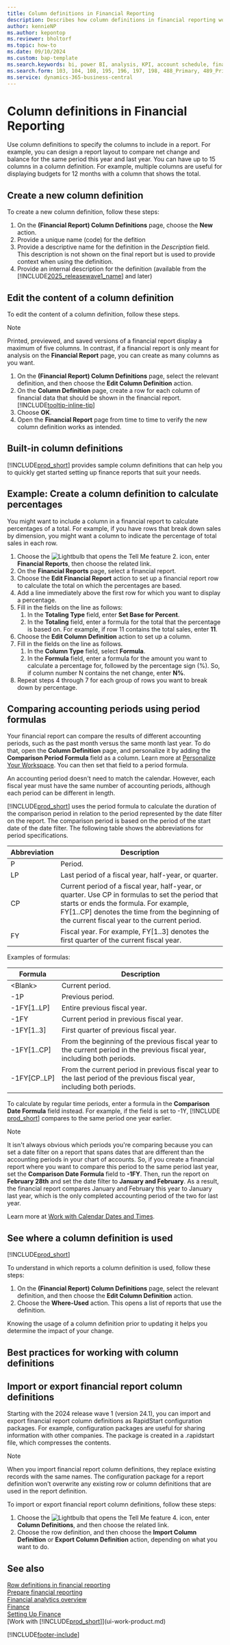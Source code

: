 ```yaml
---
title: Column definitions in Financial Reporting
description: Describes how column definitions in financial reporting work.
author: kennieNP
ms.author: kepontop
ms.reviewer: bholtorf
ms.topic: how-to
ms.date: 09/10/2024
ms.custom: bap-template
ms.search.keywords: bi, power BI, analysis, KPI, account schedule, financial report
ms.search.form: 103, 104, 108, 195, 196, 197, 198, 488_Primary, 489_Primary, 490, 764, 765, 766
ms.service: dynamics-365-business-central
---
```


# Column definitions in Financial Reporting

Use column definitions to specify the columns to include in a report. For example, you can design a report layout to compare net change and balance for the same period this year and last year. You can have up to 15 columns in a column definition. For example, multiple columns are useful for displaying budgets for 12 months with a column that shows the total.

## Create a new column definition

To create a new column definition, follow these steps:

1. On the **(Financial Report) Column Definitions** page, choose the **New** action.
1. Provide a unique name (code) for the defition
1. Provide a descriptive name for the definition in the *Description* field. This description is not shown on the final report but is used to provide context when using the definition.
1. Provide an internal description for the definition (available from the [!INCLUDE[2025_releasewave1_name](includes/2025_releasewave1_name.md)] and later)


## Edit the content of a column definition

To edit the content of a column definition, follow these steps.

> [!NOTE]
> Printed, previewed, and saved versions of a financial report display a maximum of five columns. In contrast, if a financial report is only meant for analysis on the **Financial Report** page, you can create as many columns as you want.

1. On the **(Financial Report) Column Definitions** page, select the relevant definition, and then choose the **Edit Column Definition** action.
1. On the **Column Definition** page, create a row for each column of financial data that should be shown in the financial report. [!INCLUDE[tooltip-inline-tip](includes/tooltip-inline-tip_md.md)]
1. Choose **OK**.
1. Open the **Financial Report** page from time to time to verify the new column definition works as intended.

## Built-in column definitions

[!INCLUDE[prod_short](includes/prod_short.md)] provides sample column definitions that can help you to quickly get started setting up finance reports that suit your needs.

<!-- update this when we release the new templates in 24.1
| Column definition code | Description | How to use this column definition | 
| ------------------- | ----------- | ------------------------------ | 
| TBA 1 | TBA 1 | TBA 1 |
| TBA 2 | TBA 2 | TBA 2 |
| TBA 3 | TBA 3 | TBA 3 |
| TBA 4 | TBA 4 | TBA 4 |
-->

## Example: Create a column definition to calculate percentages

You might want to include a column in a financial report to calculate percentages of a total. For example, if you have rows that break down sales by dimension, you might want a column to indicate the percentage of total sales in each row.

1. Choose the ![Lightbulb that opens the Tell Me feature 2.](media/ui-search/search_small.png "Tell me what you want to do") icon, enter **Financial Reports**, then choose the related link.
1. On the **Financial Reports** page, select a financial report.  
1. Choose the **Edit Financial Report** action to set up a financial report row to calculate the total on which the percentages are based.  
1. Add a line immediately above the first row for which you want to display a percentage.  
1. Fill in the fields on the line as follows: 
    1. In the **Totaling Type** field, enter **Set Base for Percent**. 
    1. In the **Totaling** field, enter a formula for the total that the percentage is based on. For example, if row 11 contains the total sales, enter **11**.  
1. Choose the **Edit Column Definition** action to set up a column.  
1. Fill in the fields on the line as follows. 
    1. In the **Column Type** field, select **Formula**. 
    1. In the **Formula** field, enter a formula for the amount you want to calculate a percentage for, followed by the percentage sign (%). So, if column number N contains the net change, enter **N%**.  
1. Repeat steps 4 through 7 for each group of rows you want to break down by percentage.

## Comparing accounting periods using period formulas

Your financial report can compare the results of different accounting periods, such as the past month versus the same month last year. To do that, open the **Column Definition** page, and personalize it by adding the **Comparison Period Formula** field as a column. Learn more at [Personalize Your Workspace](ui-personalization-user.md). You can then set that field to a period formula.  

An accounting period doesn't need to match the calendar. However, each fiscal year must have the same number of accounting periods, although each period can be different in length.  

[!INCLUDE[prod_short](includes/prod_short.md)] uses the period formula to calculate the duration of the comparison period in relation to the period represented by the date filter on the report. The comparison period is based on the period of the start date of the date filter. The following table shows the abbreviations for period specifications.

| Abbreviation | Description                                                                           |
| ------------ | ------------------------------------------------------------------------------------- |
| P            | Period.                                                                                |
| LP           | Last period of a fiscal year, half-year, or quarter.                                   |
| CP           | Current period of a fiscal year, half-year, or quarter. Use CP in formulas to set the period that starts or ends the formula. For example, FY\[1..CP\] denotes the time from the beginning of the current fiscal year to the current period.|
| FY           | Fiscal year. For example, FY\[1..3\] denotes the first quarter of the current fiscal year. |

Examples of formulas:

| Formula | Description |
|-----|-----|
| \<Blank\>       | Current period. |
| \-1P            | Previous period.            |
| \-1FY\[1..LP\]  | Entire previous fiscal year.                  |
| \-1FY           | Current period in previous fiscal year.       |
| \-1FY\[1..3\]   | First quarter of previous fiscal year.        |
| \-1FY\[1..CP\]  | From the beginning of the previous fiscal year to the current period in the previous fiscal year, including both periods. |
| \-1FY\[CP..LP\] | From the current period in previous fiscal year to the last period of the previous fiscal year, including both periods.   |

To calculate by regular time periods, enter a formula in the **Comparison Date Formula** field instead. For example, if the field is set to -1Y, [!INCLUDE [prod_short](includes/prod_short.md)] compares to the same period one year earlier.

> [!NOTE]
> It isn't always obvious which periods you're comparing because you can set a date filter on a report that spans dates that are different than the accounting periods in your chart of accounts. So, if you create a financial report where you want to compare this period to the same period last year, set the **Comparison Date Formula** field to **-1FY**. Then, run the report on **February 28th** and set the date filter to **January and February**. As a result, the financial report compares January and February this year to January last year, which is the only completed accounting period of the two for last year.  

Learn more at [Work with Calendar Dates and Times](ui-enter-date-ranges.md).

## See where a column definition is used

[!INCLUDE[prod_short](includes/introduced_in_2025rw1.md)]

To understand in which reports a column definition is used, follow these steps:

1. On the **(Financial Report) Column Definitions** page, select the relevant definition, and then choose the **Edit Column Definition** action.
1. Choose the **Where-Used** action. This opens a list of reports that use the definition.

Knowing the usage of a column definition prior to updating it helps you determine the impact of your change.

## Best practices for working with column definitions

<!-- [!INCLUDE [report-best-practices-column-defs](includes/report-best-practices-column-defs2.md)] -->


## Import or export financial report column definitions

Starting with the 2024 release wave 1 (version 24.1), you can import and export financial report column definitions as RapidStart configuration packages. For example, configuration packages are useful for sharing information with other companies. The package is created in a .rapidstart file, which compresses the contents.

> [!NOTE]
> When you import financial report column definitions, they replace existing records with the same names. The configuration package for a report definition won't overwrite any existing row or column definitions that are used in the report definition.

To import or export financial report column definitions, follow these steps:

1. Choose the ![Lightbulb that opens the Tell Me feature 4.](media/ui-search/search_small.png "Tell me what you want to do") icon, enter **Column Definitions**, and then choose the related link.
1. Choose the row definition, and then choose the **Import Column Definition** or **Export Column Definition** action, depending on what you want to do.

## See also
<!-- 
2025w1: add link to administrator article for Financial Report Lifecycle telemetry 
-->

[Row definitions in financial reporting](bi-row-definitions.md)  
[Prepare financial reporting](bi-how-work-account-schedule.md)  
[Financial analytics overview](bi.md)  
[Finance](finance.md)  
[Setting Up Finance](finance-setup-finance.md)  
[Work with [!INCLUDE[prod_short](includes/prod_short.md)]](ui-work-product.md)  

[!INCLUDE[footer-include](includes/footer-banner.md)]
